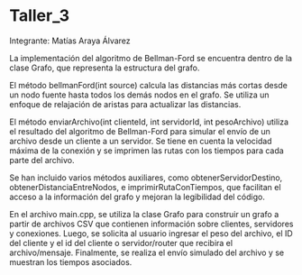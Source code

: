 # Taller_3

Integrante: Matías Araya Álvarez

La implementación del algoritmo de Bellman-Ford se encuentra dentro de la clase Grafo, que representa la estructura del grafo.

El método bellmanFord(int source) calcula las distancias más cortas desde un nodo fuente hasta todos los demás nodos en el grafo. Se utiliza un enfoque de relajación de aristas para actualizar las distancias.

El método enviarArchivo(int clienteId, int servidorId, int pesoArchivo) utiliza el resultado del algoritmo de Bellman-Ford para simular el envío de un archivo desde un cliente a un servidor. Se tiene en cuenta la velocidad máxima de la conexión y se imprimen las rutas con los tiempos para cada parte del archivo.

Se han incluido varios métodos auxiliares, como obtenerServidorDestino, obtenerDistanciaEntreNodos, e imprimirRutaConTiempos, que facilitan el acceso a la información del grafo y mejoran la legibilidad del código.

En el archivo main.cpp, se utiliza la clase Grafo para construir un grafo a partir de archivos CSV que contienen información sobre clientes, servidores y conexiones. Luego, se solicita al usuario ingresar el peso del archivo, el ID del cliente y el id del cliente o servidor/router que recibira el archivo/mensaje. Finalmente, se realiza el envío simulado del archivo y se muestran los tiempos asociados.